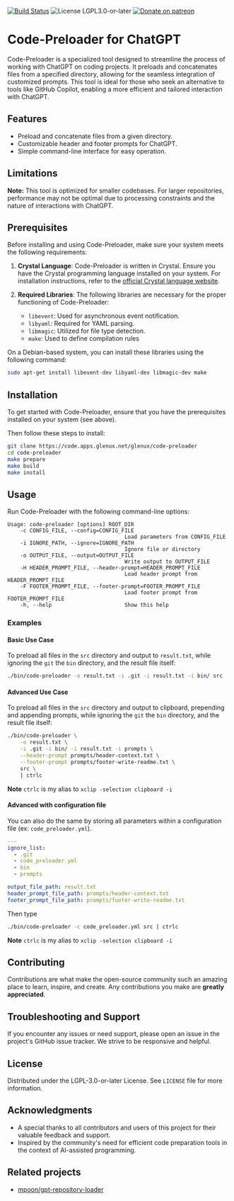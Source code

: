 <!--
# SPDX-License-Identifier: LGPL-3.0-or-later
#
# SPDX-FileCopyrightText: 2023 Glenn Y. Rolland <glenux@glenux.net>
# Copyright © 2023 Glenn Y. Rolland <glenux@glenux.net>
-->

[![Build Status](https://cicd.apps.glenux.net/api/badges/glenux/code-preloader/status.svg)](https://cicd.apps.glenux.net/glenux/code-preloader)
![License LGPL3.0-or-later](https://img.shields.io/badge/license-LGPL3.0--or--later-blue.svg)
[![Donate on patreon](https://img.shields.io/badge/patreon-donate-orange.svg)](https://patreon.com/glenux)

# Code-Preloader for ChatGPT

Code-Preloader is a specialized tool designed to streamline the process of
working with ChatGPT on coding projects. It preloads and concatenates files
from a specified directory, allowing for the seamless integration of customized
prompts. This tool is ideal for those who seek an alternative to tools like
GitHub Copilot, enabling a more efficient and tailored interaction with
ChatGPT.

## Features

* Preload and concatenate files from a given directory.
* Customizable header and footer prompts for ChatGPT.
* Simple command-line interface for easy operation.

## Limitations

**Note:** This tool is optimized for smaller codebases. For larger
repositories, performance may not be optimal due to processing constraints and
the nature of interactions with ChatGPT.

## Prerequisites

Before installing and using Code-Preloader, make sure your system meets the
following requirements:

1. **Crystal Language**: Code-Preloader is written in Crystal. Ensure you have
   the Crystal programming language installed on your system. For installation
   instructions, refer to the [official Crystal language
   website](https://crystal-lang.org/install/).

2. **Required Libraries**: The following libraries are necessary for the proper
   functioning of Code-Preloader:
   * `libevent`: Used for asynchronous event notification.
   * `libyaml`: Required for YAML parsing.
   * `libmagic`: Utilized for file type detection.
   * `make`: Used to define compilation rules

On a Debian-based system, you can install these libraries using the following
command:

```bash
sudo apt-get install libevent-dev libyaml-dev libmagic-dev make
```

## Installation

To get started with Code-Preloader, ensure that you have the prerequisites
installed on your system (see above).

Then follow these steps to install:

```bash
git clone https://code.apps.glenux.net/glenux/code-preloader
cd code-preloader
make prepare
make build
make install
```

## Usage

Run Code-Preloader with the following command-line options:

```
Usage: code-preloader [options] ROOT_DIR
    -c CONFIG_FILE, --config=CONFIG_FILE
                                     Load parameters from CONFIG_FILE
    -i IGNORE_PATH, --ignore=IGNORE_PATH
                                     Ignore file or directory
    -o OUTPUT_FILE, --output=OUTPUT_FILE
                                     Write output to OUTPUT_FILE
    -H HEADER_PROMPT_FILE, --header-prompt=HEADER_PROMPT_FILE
                                     Load header prompt from HEADER_PROMPT_FILE
    -F FOOTER_PROMPT_FILE, --footer-prompt=FOOTER_PROMPT_FILE
                                     Load footer prompt from FOOTER_PROMPT_FILE
    -h, --help                       Show this help
```

### Examples

#### Basic Use Case

To preload all files in the `src` directory and output to `result.txt`, while
ignoring the `git` the `bin` directory, and the result file itself:

```bash
./bin/code-preloader -o result.txt -i .git -i result.txt -i bin/ src
```

#### Advanced Use Case

To preload all files in the `src` directory and output to clipboard, prepending
and appending prompts, while ignoring the `git` the `bin` directory, and the
result file itself:

```bash
./bin/code-preloader \
    -o result.txt \
    -i .git -i bin/ -i result.txt -i prompts \
    --header-prompt prompts/header-context.txt \
    --footer-prompt prompts/footer-write-readme.txt \
    src \
    | ctrlc
```

__Note__ `ctrlc` is my alias to `xclip -selection clipboard -i`

#### Advanced with configuration file

You can also do the same by storing all parameters within a configuration file
(ex: `code_preloader.yml`).

```yaml
---
ignore_list:
  - .git
  - code_preloader.yml
  - bin
  - prompts

output_file_path: result.txt
header_prompt_file_path: prompts/header-context.txt
footer_prompt_file_path: prompts/footer-write-readme.txt
```

Then type

```bash
./bin/code-preloader -c code_preloader.yml src | ctrlc
```

__Note__ `ctrlc` is my alias to `xclip -selection clipboard -i`

## Contributing

Contributions are what make the open-source community such an amazing place to
learn, inspire, and create. Any contributions you make are **greatly
appreciated**.

## Troubleshooting and Support

If you encounter any issues or need support, please open an issue in the
project's GitHub issue tracker. We strive to be responsive and helpful.

## License

Distributed under the LGPL-3.0-or-later License. See `LICENSE` file for more
information.

## Acknowledgments

* A special thanks to all contributors and users of this project for their valuable feedback and support.
* Inspired by the community's need for efficient code preparation tools in the context of AI-assisted programming.

## Related projects

* [mpoon/gpt-repository-loader](https://github.com/mpoon/gpt-repository-loader)

